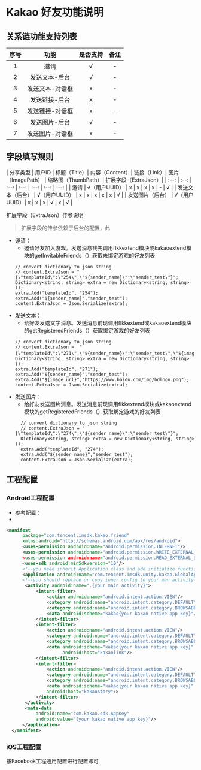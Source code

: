 # Kakao 好友功能说明


## 关系链功能支持列表

| 序号 | 功能 | 是否支持 | 备注 |
| :--: | :--: | :----: | :--: |
| 1 | 邀请 |  √ | - |
| 2 | 发送文本-后台 | √ | - |
| 3 | 发送文本-对话框 | x | - |
| 4 | 发送链接-后台 | x | - |
| 5 | 发送链接-对话框 | x | - |
| 6 | 发送图片-后台 | √ | - |
| 7 | 发送图片-对话框 | x | - |


## 字段填写规则

| 分享类型 | 用户ID | 标题（Title）| 内容（Content）| 链接（Link）| 图片（ImagePath） | 缩略图（ThumbPath）| 扩展字段（ExtraJson）|
| :--: | :--: | :--: | :--: | :--: | :--: | :--: |
| 邀请 | √（用户UUID） | x | x | x | x | - | √ |
| 发送文本（后台） | √（用户UUID） | x | x | x | x | x | √ |
| 发送图片（后台） | √（用户UUID）| x | x | x | √ | x | √ |

扩展字段（ExtraJson）传参说明
> 扩展字段的传参依赖于后台的配置，此
* 邀请：
  * 邀请好友加入游戏。发送消息钱先调用flkkextend模块或kakaoextend模块的getInvitableFriends（）获取未绑定游戏的好友列表
  ```code
  // convert dictionary to json string
  // content.ExtraJson = "{\"templateId\":\"254\",\"${sender_name}\":\"sender_test\"}";
  Dictionary<string, string> extra = new Dictionary<string, string>();
  extra.Add("templateId", "254");
  extra.Add("${sender_name}","sender_test");
  content.ExtraJson = Json.Serialize(extra);
  ```
* 发送文本：
  * 给好友发送文字消息。发送消息前现调用flkkextend或kakaoextend模块的getRegisteredFriends（）获取绑定游戏的好友列表
  ```code
  // convert dictionary to json string
  // content.ExtraJson =  "{\"templateId\":\"271\",\"${sender_name}\":\"sender_test\",\"${image_url}\":\"https://www.baidu.com/img/bdlogo.png\"}"；
  Dictionary<string, string> extra = new Dictionary<string, string>();
  extra.Add("templateId", "271");
  extra.Add("${sender_name}","sender_test");
  extra.Add("${image_url}","https://www.baidu.com/img/bdlogo.png");
  content.ExtraJson = Json.Serialize(extra);
  ```
* 发送图片：
  * 给好友发送图片消息。发送消息前现调用flkkextend模块或kakaoextend模块的getRegisteredFriends（）获取绑定游戏的好友列表
  ```code
    // convert dictionary to json string
    // content.ExtraJson = "{\"templateId\":\"274\",\"${sender_name}\":\"sender_test\"}";
    Dictionary<string, string> extra = new Dictionary<string, string>();
    extra.Add("templateId", "274");
    extra.Add("${sender_name}","sender_test");
    content.ExtraJson = Json.Serialize(extra);
  ```

## 工程配置

### Android工程配置

* 参考配置：
* 
``` xml
<manifest 
      package="com.tencent.imsdk.kakao.friend"
      xmlns:android="http://schemas.android.com/apk/res/android"> 
      <uses-permission android:name="android.permission.INTERNET"/> 
      <uses-permission android:name="android.permission.WRITE_EXTERNAL_STORAGE"/
      <uses-permission android:name="android.permission.READ_EXTERNAL_STORAGE"/> 
      <uses-sdk android:minSdkVersion="10"/> 
      <!--you need inherit Application class and add initialize function in your application class-->
      <application android:name="com.tencent.imsdk.unity.kakao.GlobalApplication"> 
      <!--you should replace or copy inner config to your man activity-->
       <activity android:name=".{your main activity}"> 
           <intent-filter> 
               <action android:name="android.intent.action.VIEW"/> 
               <category android:name="android.intent.category.DEFAULT"/> 
               <category android:name="android.intent.category.BROWSABLE"/> 
               <data android:scheme="kakao{your kakao native app key}"/> 
           </intent-filter> 
           <intent-filter> 
               <action android:name="android.intent.action.VIEW"/> 
               <category android:name="android.intent.category.DEFAULT"/> 
               <category android:name="android.intent.category.BROWSABLE"/> 
               <data android:scheme="kakao{your kakao native app key}"
                     android:host="kakaolink"/> 
           </intent-filter> 
           <intent-filter> 
               <action android:name="android.intent.action.VIEW"/> 
               <category android:name="android.intent.category.DEFAULT"/> 
               <category android:name="android.intent.category.BROWSABLE"/> 
               <data android:scheme="kakao{your kakao native app key}"
               android:host="kakaostory"/> 
           </intent-filter> 
       </activity> 
       <meta-data 
           android:name="com.kakao.sdk.AppKey" 
           android:value="{your kakao native app key}"/> 
      </application> 
  </manifest>
 ```


  
### iOS工程配置

按Facebook工程通用配置进行配置即可

